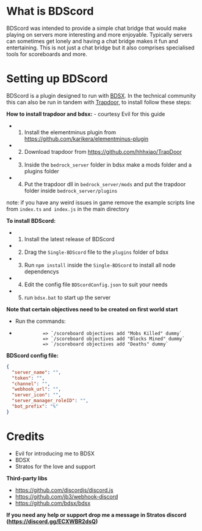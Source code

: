 # What is BDScord
BDScord was intended to provide a simple chat bridge that would make playing on servers more interesting and more enjoyable. Typically servers can sometimes get lonely and having a chat bridge makes it fun and entertaining. This is not just a chat bridge but it also comprises specialised tools for scoreboards and more.

# Setting up BDScord

BDScord is a plugin designed to run with [BDSX](https://github.com/bdsx/bdsx). In the technical community this can also be run in tandem with [Trapdoor](https://github.com/hhhxiao/TrapDoor), to install follow these steps:


**How to install trapdoor and bdsx:** - courtesy Evil for this guide

* 1. Install the elementminus plugin from https://github.com/karikera/elementminus-plugin
* 2. Download trapdoor from https://github.com/hhhxiao/TrapDoor
* 3. Inside the `bedrock_server` folder in bdsx make a mods folder and a plugins folder
* 4. Put the trapdoor dll in `bedrock_server/mods` and put the trapdoor folder inside `bedrock_server/plugins`

note: if you have any weird issues in game remove the example scripts line from `index.ts` `and index.js` in the main directory


**To install BDScord:**

* 1. Install the latest release of BDScord
* 2. Drag the `Single-BDScord` file to the `plugins` folder of bdsx
* 3. Run `npm install` inside the `Single-BDScord` to install all node dependencys
* 4. Edit the config file `BDScordConfig.json` to suit your needs
* 5. run `bdsx.bat` to start up the server


**Note that certain objectives need to be created on first world start**

* Run the commands: 
* 
                => `/scoreboard objectives add "Mobs Killed" dummy`
                => `/scoreboard objectives add "Blocks Mined" dummy`
                => `/scoreboard objectives add "Deaths" dummy`

**BDScord config file:**

```json
{
  "server_name": "",
  "token": "",
  "channel": "",
  "webhook_url": "",
  "server_icon": "",
  "server_manager_roleID": "",
  "bot_prefix": "%"
}
```

# Credits

* Evil for introducing me to BDSX
* BDSX
* Stratos for the love and support

**Third-party libs**

   * https://github.com/discordjs/discord.js
   * https://github.com/jb3/webhook-discord
   * https://github.com/bdsx/bdsx


**If you need any help or support drop me a message in Stratos discord (https://discord.gg/ECXWBR2dsQ)**
